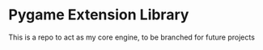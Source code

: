 # Pygame Extension Library
This is a repo to act as my core engine, to be branched for future projects
